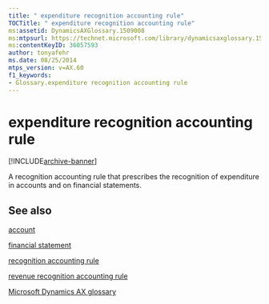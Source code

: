 ```yaml
---
title: " expenditure recognition accounting rule"
TOCTitle: " expenditure recognition accounting rule"
ms:assetid: DynamicsAXGlossary.1509008
ms:mtpsurl: https://technet.microsoft.com/library/dynamicsaxglossary.1509008(v=AX.60)
ms:contentKeyID: 36057593
author: tonyafehr
ms.date: 08/25/2014
mtps_version: v=AX.60
f1_keywords:
- Glossary.expenditure recognition accounting rule
---
```


# expenditure recognition accounting rule


[!INCLUDE[archive-banner](includes/archive-banner.md)]

A recognition accounting rule that prescribes the recognition of expenditure in accounts and on financial statements.

## See also

[account](account.md)

[financial statement](financial-statement.md)

[recognition accounting rule](recognition-accounting-rule.md)

[revenue recognition accounting rule](revenue-recognition-accounting-rule.md)

[Microsoft Dynamics AX glossary](glossary/microsoft-dynamics-ax-glossary.md)

  


